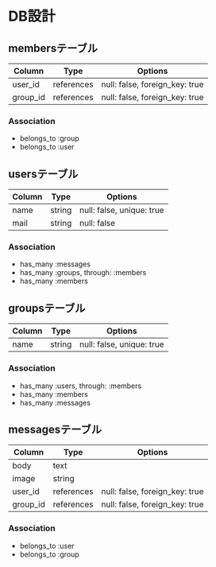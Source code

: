 # DB設計

## membersテーブル
|Column|Type|Options|
|------|----|-------|
|user_id|references|null: false, foreign_key: true|
|group_id|references|null: false, foreign_key: true|

### Association
- belongs_to :group
- belongs_to :user

## usersテーブル
|Column|Type|Options|
|------|----|-------|
|name|string|null: false, unique: true|
|mail|string|null: false|

### Association
- has_many :messages
- has_many :groups, through: :members
- has_many :members

## groupsテーブル
|Column|Type|Options|
|------|----|-------|
|name|string|null: false, unique: true|

### Association
- has_many :users, through: :members
- has_many :members
- has_many :messages

## messagesテーブル
|Column|Type|Options|
|------|----|-------|
|body|text|
|image|string|
|user_id|references|null: false, foreign_key: true|
|group_id|references|null: false, foreign_key: true|

### Association
- belongs_to :user
- belongs_to :group

